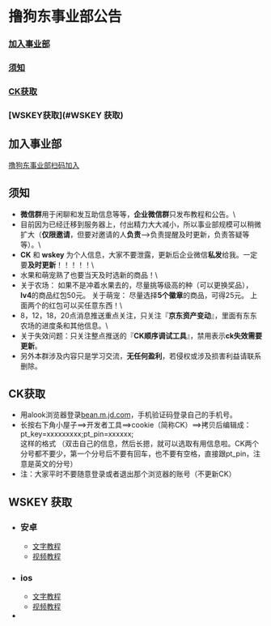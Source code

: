 # 撸狗东事业部公告
### [加入事业部](#加入事业部)
### [须知](#须知)
### [CK获取](#CK获取)
### [WSKEY获取](#WSKEY 获取)
## 加入事业部
   [撸狗东事业部扫码加入](https://www.aliyundrive.com/s/Rjk2GMReEm9)
## 须知
  * **微信群**用于闲聊和发互助信息等等，**企业微信群**只发布教程和公告。\
  * 目前因为已经迁移到服务器上，付出精力大大减小，所以事业部规模可以稍微扩大（**仅限邀请**，但要对邀请的人**负责**—>负责提醒及时更新，负责答疑等等）。\
  * **CK** 和 **wskey** 为个人信息，大家不要泄露，更新后企业微信**私发**给我。一定要**及时更新**！！！！！\
  * 水果和萌宠熟了也要当天及时选新的商品！\
  * 关于农场： 如果不是冲着水果去的，尽量挑等级高的种（可以更换奖品），**lv4**的商品红包50元。 关于萌宠： 尽量选择**5个徽章**的商品，可得25元。 上面两个的红包可以买任意东西！\
  * 8，12，18，20点消息推送重点关注，只关注『**京东资产变动**』，里面有东东农场的进度条和其他信息。\
  * 关于失效问题：只关注整点推送的『**CK顺序调试工具**』，禁用表示**ck失效需要更新**。
  * 另外本群涉及内容只是学习交流，**无任何盈利**，若侵权或涉及损害利益请联系删除。
## CK获取
  * 用alook浏览器登录[bean.m.jd.com](bean.m.jd.com)，手机验证码登录自己的手机号。  
  * 长按右下角小屋子==>开发者工具==>cookie（简称CK）==>拷贝后编辑成： \
    pt_key=xxxxxxxxx;pt_pin=xxxxxx; \
    这样的格式 （双击自己的信息，然后长摁，就可以选取有用信息啦。CK两个分号都不要少，第一个分号后不要有回车，也不要有空格，直接跟pt_pin，注意是英文的分号）
  * 注：大家平时不要随意登录或者退出那个浏览器的账号（不更新CK）
## WSKEY 获取
  * ### 安卓
    * [文字教程](https://blog.csdn.net/u012954039/article/details/120178959)
    * [视频教程](https://www.aliyundrive.com/s/71X7xPFnKfr)
  * ### ios
    * [文字教程](https://www.azurew.com/%E8%BF%90%E7%BB%B4%E5%B7%A5%E5%85%B7/8528.html)
    * [视频教程](https://www.aliyundrive.com/s/3CVKmxEBHjX)
  * 
